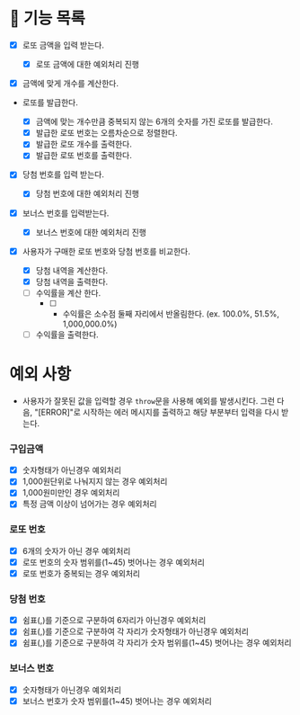 # 🚀 기능 목록

- [x] 로또 금액을 입력 받는다.

  - [x] 로또 금액에 대한 예외처리 진행

- [x] 금액에 맞게 개수를 계산한다.

- 로또를 발급한다.

  - [x] 금액에 맞는 개수만큼 중복되지 않는 6개의 숫자를 가진 로또를 발급한다.
  - [x] 발급한 로또 번호는 오름차순으로 정렬한다.
  - [x] 발급한 로또 개수를 출력한다.
  - [x] 발급한 로또 번호를 출력한다.

- [x] 당첨 번호를 입력 받는다.

  - [x] 당첨 번호에 대한 예외처리 진행

- [x] 보너스 번호를 입력받는다.

  - [x] 보너스 번호에 대한 예외처리 진행

- [x] 사용자가 구매한 로또 번호와 당첨 번호를 비교한다.
  - [x] 당첨 내역을 계산한다.
  - [x] 당첨 내역을 출력한다.
  - [ ] 수익률을 계산 한다.
    - [ ] - 수익률은 소수점 둘째 자리에서 반올림한다. (ex. 100.0%, 51.5%, 1,000,000.0%)
  - [ ] 수익률을 출력한다.

# 예외 사항

- 사용자가 잘못된 값을 입력할 경우 `throw`문을 사용해 예외를 발생시킨다. 그런 다음, "[ERROR]"로 시작하는 에러 메시지를 출력하고 해당 부분부터 입력을 다시 받는다.

### 구입금액

- [x] 숫자형태가 아닌경우 예외처리
- [x] 1,000원단위로 나눠지지 않는 경우 예외처리
- [x] 1,000원미만인 경우 예외처리
- [x] 특정 금액 이상이 넘어가는 경우 예외처리

### 로또 번호

- [x] 6개의 숫자가 아닌 경우 예외처리
- [x] 로또 번호의 숫자 범위를(1~45) 벗어나는 경우 예외처리
- [x] 로또 번호가 중복되는 경우 예외처리

### 당첨 번호

- [x] 쉼표(,)를 기준으로 구분하여 6자리가 아닌경우 예외처리
- [x] 쉼표(,)를 기준으로 구분하여 각 자리가 숫자형태가 아닌경우 예외처리
- [x] 쉼표(,)를 기준으로 구분하여 각 자리가 숫자 범위를(1~45) 벗어나는 경우 예외처리

### 보너스 번호

- [x] 숫자형태가 아닌경우 예외처리
- [x] 보너스 번호가 숫자 범위를(1~45) 벗어나는 경우 예외처리
